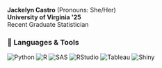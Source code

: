 **Jackelyn Castro** (Pronouns: She/Her)  
**University of Virginia '25**  
Recent Graduate Statistician

### 🧠 Languages & Tools

![Python](https://img.shields.io/badge/Python-DAA520?style=for-the-badge&logo=python&logoColor=white)
![R](https://img.shields.io/badge/R-006400?style=for-the-badge&logo=r&logoColor=white)
![SAS](https://img.shields.io/badge/SAS-8B0000?style=for-the-badge&logo=sas&logoColor=white)
![RStudio](https://img.shields.io/badge/RStudio-DAA520?style=for-the-badge&logo=rstudio&logoColor=white)
![Tableau](https://img.shields.io/badge/Tableau-006400?style=for-the-badge&logo=tableau&logoColor=white)
![Shiny](https://img.shields.io/badge/Shiny-8B0000?style=for-the-badge&logo=rstudio&logoColor=white)

<!---
jackiecstro/jackiecstro is a ✨ special ✨ repository because its `README.md` (this file) appears on your GitHub profile.
You can click the Preview link to take a look at your changes.
--->

